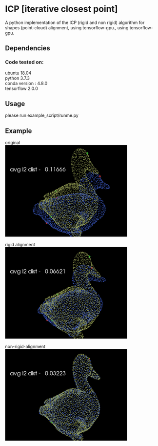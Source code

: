 # ICP [iterative closest point]
A python implementation of the ICP (rigid and non rigid) algorithm for shapes (point-cloud) alignment, using tensorflow-gpu.,
using tensorflow-gpu.


## Dependencies
### Code tested on:
ubuntu 18.04\
python 3.7.3\
conda version : 4.8.0\
tensorflow 2.0.0


## Usage
please run example_script/runme.py

## Example
original\
<img src="example/readme_figures/rigid_0.png" width="400" height="300">

rigid alignment\
<img src="example/readme_figures/rigid_17.png" width="400" height="300">

non-rigid-alignment\
<img src="example/readme_figures/non_rigid_14.png" width="400" height="300">

